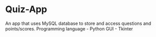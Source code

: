 # Quiz-App
An app that uses MySQL database to store and access questions and points/scores.
Programming language - Python
GUI - Tkinter
